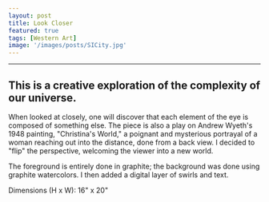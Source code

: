 ```yaml
---
layout: post
title: Look Closer
featured: true
tags: [Western Art]
image: '/images/posts/SICity.jpg'
---
```


-----------------

## This is a creative exploration of the complexity of our universe.  
When looked at closely, one will discover that each element of the eye is composed of something else. The piece is also a play on Andrew Wyeth's 1948 painting, "Christina's World," a poignant and mysterious portrayal of a woman reaching out into the distance, done from a back view. I decided to "flip" the perspective, welcoming the viewer into a new world. 

The foreground is entirely done in graphite; the background was done using graphite watercolors. I then added a digital layer of swirls and text.

Dimensions (H x W): 16" x 20"

